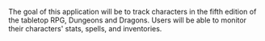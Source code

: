 The goal of this application will be to track characters in the fifth edition of the tabletop RPG, Dungeons and Dragons. Users will be able to monitor their characters' stats, spells, and inventories. 
